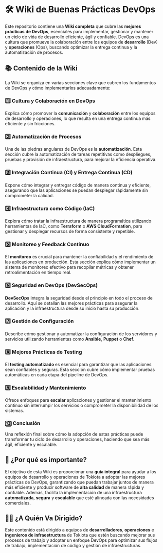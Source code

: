 # 🛠️ Wiki de Buenas Prácticas DevOps

Este repositorio contiene una **Wiki completa** que cubre las **mejores prácticas de DevOps**, esenciales para implementar, gestionar y mantener un ciclo de vida de desarrollo eficiente, ágil y confiable. DevOps es una cultura que promueve la colaboración entre los equipos de **desarrollo** (Dev) y **operaciones** (Ops), buscando optimizar la entrega continua y la automatización de procesos.

## 📚 **Contenido de la Wiki**

La Wiki se organiza en varias secciones clave que cubren los fundamentos de DevOps y cómo implementarlos adecuadamente:

### 1️⃣ **Cultura y Colaboración en DevOps**
Explica cómo promover la **comunicación** y **colaboración** entre los equipos de desarrollo y operaciones, lo que resulta en una entrega continua más eficiente y sin fricciones.

### 2️⃣ **Automatización de Procesos**
Una de las piedras angulares de DevOps es la **automatización**. Esta sección cubre la automatización de tareas repetitivas como despliegues, pruebas y provisión de infraestructura, para mejorar la eficiencia operativa.

### 3️⃣ **Integración Continua (CI) y Entrega Continua (CD)**
Expone cómo integrar y entregar código de manera continua y eficiente, asegurando que las aplicaciones se puedan desplegar rápidamente sin comprometer la calidad.

### 4️⃣ **Infraestructura como Código (IaC)**
Explora cómo tratar la infraestructura de manera programática utilizando herramientas de IaC, como **Terraform** o **AWS CloudFormation**, para gestionar y desplegar recursos de forma consistente y repetible.

### 5️⃣ **Monitoreo y Feedback Continuo**
El **monitoreo** es crucial para mantener la confiabilidad y el rendimiento de las aplicaciones en producción. Esta sección explica cómo implementar un sistema de monitoreo efectivo para recopilar métricas y obtener retroalimentación en tiempo real.

### 6️⃣ **Seguridad en DevOps (DevSecOps)**
**DevSecOps** integra la seguridad desde el principio en todo el proceso de desarrollo. Aquí se detallan las mejores prácticas para asegurar la aplicación y la infraestructura desde su inicio hasta su producción.

### 7️⃣ **Gestión de Configuración**
Describe cómo gestionar y automatizar la configuración de los servidores y servicios utilizando herramientas como **Ansible**, **Puppet** o **Chef**.

### 8️⃣ **Mejores Prácticas de Testing**
El **testing automatizado** es esencial para garantizar que las aplicaciones sean confiables y seguras. Esta sección cubre cómo implementar pruebas automáticas en cada etapa del pipeline de DevOps.

### 9️⃣ **Escalabilidad y Mantenimiento**
Ofrece enfoques para **escalar** aplicaciones y gestionar el mantenimiento continuo sin interrumpir los servicios o comprometer la disponibilidad de los sistemas.

### 🔟 **Conclusión**
Una reflexión final sobre cómo la adopción de estas prácticas puede transformar tu ciclo de desarrollo y operaciones, haciendo que sea más ágil, eficiente y escalable.

## 🚀 **¿Por qué es importante?**

El objetivo de esta Wiki es proporcionar una **guía integral** para ayudar a los equipos de desarrollo y operaciones de Tokiota a adoptar las mejores prácticas de DevOps, garantizando que puedan trabajar juntos de manera más eficiente y producir software de **alta calidad** de manera rápida y confiable. Además, facilita la implementación de una infraestructura **automatizada**, **segura** y **escalable** que esté alineada con las necesidades comerciales.

## 👨‍💻 **¿A Quién Va Dirigido?**

Este contenido está dirigido a equipos de **desarrolladores**, **operaciones** e **ingenieros de infraestructura** de Tokiota que estén buscando mejorar sus procesos de trabajo y adoptar un enfoque DevOps para optimizar sus flujos de trabajo, implementación de código y gestión de infraestructuras.
